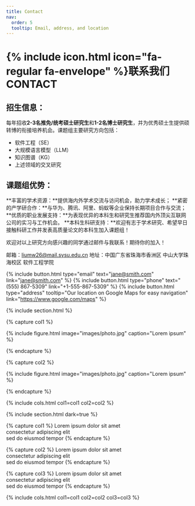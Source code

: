 ```yaml
---
title: Contact
nav:
  order: 5
  tooltip: Email, address, and location
---
```


# {% include icon.html icon="fa-regular fa-envelope" %}联系我们 CONTACT

## 招生信息：
每年招收**2-3名推免/统考硕士研究生**和**1-2名博士研究生**，并为优秀硕士生提供硕转博的衔接培养机会。课题组主要研究方向包括：
- 软件工程（SE）
- 大规模语言模型（LLM）
- 知识图谱（KG）
- 上述领域的交叉研究

## 课题组优势：
**丰富的学术资源：**提供海内外学术交流与访问机会，助力学术成长；
**紧密的产学研合作：**与华为、腾讯、阿里、蚂蚁等企业保持长期项目合作与交流；
**优质的职业发展支持：**为表现优异的本科生和研究生推荐国内外顶尖互联网公司的实习与工作机会。
**本科生科研支持：**欢迎有志于学术研究、希望早日接触科研工作并发表高质量论文的本科生加入课题组！

欢迎对以上研究方向感兴趣的同学通过邮件与我联系！期待你的加入！

邮箱：liumw26@mail.sysu.edu.cn
地址：中国广东省珠海市香洲区 中山大学珠海校区 软件工程学院

{%
  include button.html
  type="email"
  text="jane@smith.com"
  link="jane@smith.com"
%}
{%
  include button.html
  type="phone"
  text="(555) 867-5309"
  link="+1-555-867-5309"
%}
{%
  include button.html
  type="address"
  tooltip="Our location on Google Maps for easy navigation"
  link="https://www.google.com/maps"
%}

{% include section.html %}

{% capture col1 %}

{%
  include figure.html
  image="images/photo.jpg"
  caption="Lorem ipsum"
%}

{% endcapture %}

{% capture col2 %}

{%
  include figure.html
  image="images/photo.jpg"
  caption="Lorem ipsum"
%}

{% endcapture %}

{% include cols.html col1=col1 col2=col2 %}

{% include section.html dark=true %}

{% capture col1 %}
Lorem ipsum dolor sit amet  
consectetur adipiscing elit  
sed do eiusmod tempor
{% endcapture %}

{% capture col2 %}
Lorem ipsum dolor sit amet  
consectetur adipiscing elit  
sed do eiusmod tempor
{% endcapture %}

{% capture col3 %}
Lorem ipsum dolor sit amet  
consectetur adipiscing elit  
sed do eiusmod tempor
{% endcapture %}

{% include cols.html col1=col1 col2=col2 col3=col3 %}
